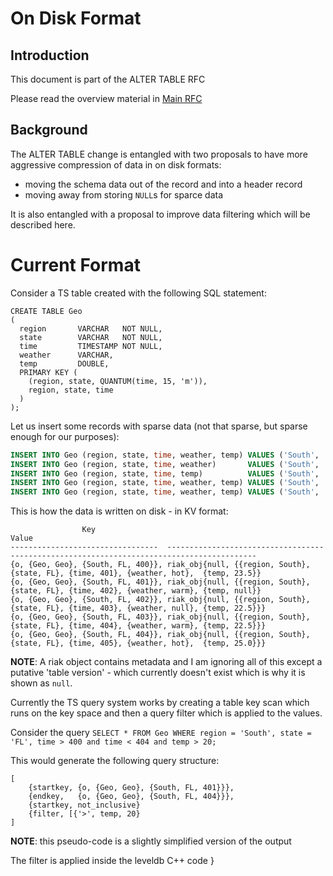 # On Disk Format

## Introduction

This document is part of the ALTER TABLE RFC

Please read the overview material in [Main RFC](./README.md)

## Background

The ALTER TABLE change is entangled with two proposals to have more aggressive compression of data in on disk formats:
* moving the schema data out of the record and into a header record
* moving away from storing `NULL`s for sparce data

It is also entangled with a proposal to improve data filtering which will be described here.

# Current Format

Consider a TS table created with the following SQL statement:
```
CREATE TABLE Geo
(
  region       VARCHAR   NOT NULL,
  state        VARCHAR   NOT NULL,
  time         TIMESTAMP NOT NULL,
  weather      VARCHAR,
  temp         DOUBLE,
  PRIMARY KEY (
    (region, state, QUANTUM(time, 15, 'm')),
    region, state, time
  )
);
```

Let us insert some records with sparse data (not that sparse, but sparse enough for our purposes):
```SQL
INSERT INTO Geo (region, state, time, weather, temp) VALUES ('South', 'FL', 401, 'hot', 23.5);
INSERT INTO Geo (region, state, time, weather)       VALUES ('South', 'FL', 402, 'warm');
INSERT INTO Geo (region, state, time, temp)          VALUES ('South', 'FL', 403, 22.5);
INSERT INTO Geo (region, state, time, weather, temp) VALUES ('South', 'FL', 404, 'warm', 22.5);
INSERT INTO Geo (region, state, time, weather, temp) VALUES ('South', 'FL', 405, 'hot', 25.0);
```

This is how the data is written on disk - in KV format:
```
                Key                                                      Value
---------------------------------  ------------------------------------------------------------------------------------------
{o, {Geo, Geo}, {South, FL, 400}}, riak_obj{null, {{region, South}, {state, FL}, {time, 401}, {weather, hot},  {temp, 23.5}}
{o, {Geo, Geo}, {South, FL, 401}}, riak_obj{null, {{region, South}, {state, FL}, {time, 402}, {weather, warm}, {temp, null}}
{o, {Geo, Geo}, {South, FL, 402}}, riak_obj{null, {{region, South}, {state, FL}, {time, 403}, {weather, null}, {temp, 22.5}}}
{o, {Geo, Geo}, {South, FL, 403}}, riak_obj{null, {{region, South}, {state, FL}, {time, 404}, {weather, warm}, {temp, 22.5}}}
{o, {Geo, Geo}, {South, FL, 404}}, riak_obj{null, {{region, South}, {state, FL}, {time, 405}, {weather, hot},  {temp, 25.0}}}
```

**NOTE**: A riak object contains metadata and I am ignoring all of this except a putative 'table version' - which currently doesn't exist which is why it is shown as `null`.

Currently the TS query system works by creating a table key scan which runs on the key space and then a query filter which is applied to the values.

Consider the query `SELECT * FROM Geo WHERE region = 'South', state = 'FL', time > 400 and time < 404 and temp > 20;`

This would generate the following query structure:
```
[
    {startkey, {o, {Geo, Geo}, {South, FL, 401}}},
    {endkey,   {o, {Geo, Geo}, {South, FL, 404}}},
    {startkey, not_inclusive}
    {filter, [{'>', temp, 20}
]
```
**NOTE**: this pseudo-code is a slightly simplified version of the output

The filter is applied inside the leveldb C++ code
    	} 